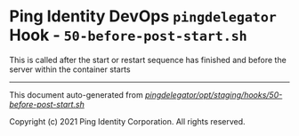 
# Ping Identity DevOps `pingdelegator` Hook - `50-before-post-start.sh`
 This is called after the start or restart sequence has finished and before
 the server within the container starts

---
This document auto-generated from _[pingdelegator/opt/staging/hooks/50-before-post-start.sh](https://github.com/pingidentity/pingidentity-docker-builds/blob/master/pingdelegator/opt/staging/hooks/50-before-post-start.sh)_

Copyright (c) 2021 Ping Identity Corporation. All rights reserved.
